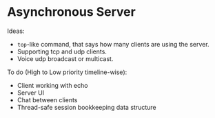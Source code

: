 # Asynchronous Server

Ideas:
- `top`-like command, that says how many clients are using the server.
- Supporting tcp and udp clients.
- Voice udp broadcast or multicast.

To do (High to Low priority timeline-wise):
  - Client working with echo
  - Server UI
  - Chat between clients
  - Thread-safe session bookkeeping data structure
  